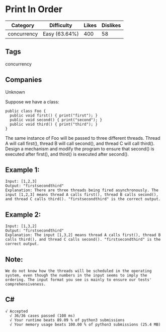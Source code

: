 # Print In Order
|Category|Difficulty|Likes|Dislikes|
|-|-|-|-|
|concurrency|Easy (63.64%)|400|58|

## Tags
concurrency

## Companies
Unknown

Suppose we have a class:
```
public class Foo {
  public void first() { print("first"); }
  public void second() { print("second"); }
  public void third() { print("third"); }
}
```
The same instance of Foo will be passed to three different threads. Thread A will call first(), thread B will call second(), and thread C will call third(). Design a mechanism and modify the program to ensure that second() is executed after first(), and third() is executed after second().

## Example 1:
```
Input: [1,2,3]
Output: "firstsecondthird"
Explanation: There are three threads being fired asynchronously. The input [1,2,3] means thread A calls first(), thread B calls second(), and thread C calls third(). "firstsecondthird" is the correct output.
```
## Example 2:
```
Input: [1,3,2]
Output: "firstsecondthird"
Explanation: The input [1,3,2] means thread A calls first(), thread B calls third(), and thread C calls second(). "firstsecondthird" is the correct output.
```

## Note:
```
We do not know how the threads will be scheduled in the operating system, even though the numbers in the input seems to imply the ordering. The input format you see is mainly to ensure our tests' comprehensiveness.
```

## C#
```
√ Accepted
  √ 36/36 cases passed (108 ms)
  √ Your runtime beats 89.09 % of python3 submissions
  √ Your memory usage beats 100.00 % of python3 submissions (25.4 MB)
```